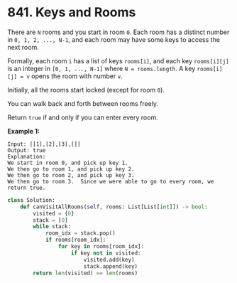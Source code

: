 # 841. Keys and Rooms

There are `N` rooms and you start in room `0`. Each room has a distinct number in `0, 1, 2, ..., N-1`, and each room may have some keys to access the next room. 

Formally, each room `i` has a list of keys `rooms[i]`, and each key `rooms[i][j]` is an integer in `[0, 1, ..., N-1]` where `N = rooms.length`. A key `rooms[i][j] = v` opens the room with number `v`.

Initially, all the rooms start locked (except for room `0`). 

You can walk back and forth between rooms freely.

Return `true` if and only if you can enter every room.



**Example 1:**

```
Input: [[1],[2],[3],[]]
Output: true
Explanation:  
We start in room 0, and pick up key 1.
We then go to room 1, and pick up key 2.
We then go to room 2, and pick up key 3.
We then go to room 3.  Since we were able to go to every room, we return true.
```





```python
class Solution:
    def canVisitAllRooms(self, rooms: List[List[int]]) -> bool:
        visited = {0}
        stack = [0]
        while stack:
            room_idx = stack.pop()
            if rooms[room_idx]:
                for key in rooms[room_idx]:
                    if key not in visited:
                        visited.add(key)
                        stack.append(key)
        return len(visited) == len(rooms)
```

